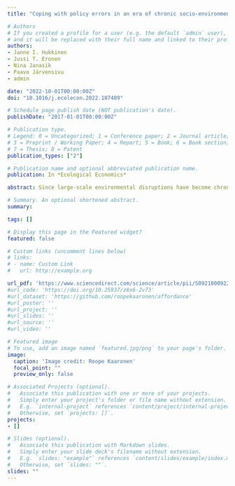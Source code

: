 ```yaml
---
title: "Coping with policy errors in an era of chronic socio-environmental crises"

# Authors
# If you created a profile for a user (e.g. the default `admin` user), write the username (folder name) here 
# and it will be replaced with their full name and linked to their profile.
authors:
- Janne I. Hukkinen
- Jussi T. Eronen
- Nina Janasik
- Paavo Järvensivu
- admin

date: "2022-10-01T00:00:00Z"
doi: "10.1016/j.ecolecon.2022.107489"

# Schedule page publish date (NOT publication's date).
publishDate: "2017-01-01T00:00:00Z"

# Publication type.
# Legend: 0 = Uncategorized; 1 = Conference paper; 2 = Journal article;
# 3 = Preprint / Working Paper; 4 = Report; 5 = Book; 6 = Book section;
# 7 = Thesis; 8 = Patent
publication_types: ["2"]

# Publication name and optional abbreviated publication name.
publication: In *Ecological Economics*

abstract: Since large-scale environmental disruptions have become chronic, policymakers need to consider the long-term consequences of urgent crisis decisions. We develop design principles for a decision platform addressing strategic environmental crisis management, by which we mean coordinated decisions during an environmental urgency that are sensitive to long-term path dependencies and policy errors. To enhance critical questioning of formal doctrines, the decision platform includes policymakers and sectoral experts as equal participants. The agenda for decisionmaking is structured around future scenarios to encourage the participants to imagine alternative ways of framing the decision problem. The agenda also discourages defensive heuristics with which decision-makers attempt to preserve their short-term reputation. The design principles for strategic environmental crisis management are based on urban experimentation. The barrier of implementation for similar experiments in other contexts is low because they assume no major overhaul in existing administration.

# Summary. An optional shortened abstract.
summary: 

tags: []

# Display this page in the Featured widget?
featured: false

# Custom links (uncomment lines below)
# links:
# - name: Custom Link
#   url: http://example.org

url_pdf: 'https://www.sciencedirect.com/science/article/pii/S0921800922001513/pdfft?md5=54e60d0a8b43ba7e5c54752269f0a8de&pid=1-s2.0-S0921800922001513-main.pdf'
#url_code: 'https://doi.org/10.25937/z8x6-2v73'
#url_dataset: 'https://github.com/roopekaaronen/affordance'
#url_poster: ''
#url_project: ''
#url_slides: ''
#url_source: ''
#url_video: ''

# Featured image
# To use, add an image named `featured.jpg/png` to your page's folder. 
image:
  caption: 'Image credit: Roope Kaaronen'
  focal_point: ""
  preview_only: false

# Associated Projects (optional).
#   Associate this publication with one or more of your projects.
#   Simply enter your project's folder or file name without extension.
#   E.g. `internal-project` references `content/project/internal-project/index.md`.
#   Otherwise, set `projects: []`.
projects:
- []

# Slides (optional).
#   Associate this publication with Markdown slides.
#   Simply enter your slide deck's filename without extension.
#   E.g. `slides: "example"` references `content/slides/example/index.md`.
#   Otherwise, set `slides: ""`.
slides: ""
---
```

